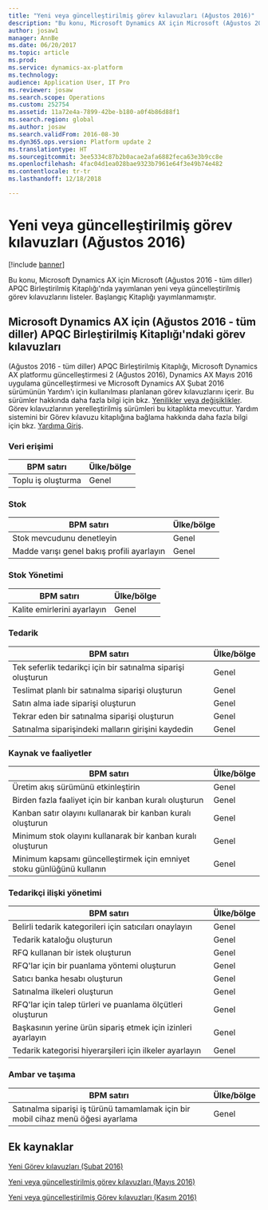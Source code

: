 ```yaml
---
title: "Yeni veya güncelleştirilmiş görev kılavuzları (Ağustos 2016)"
description: "Bu konu, Microsoft Dynamics AX için Microsoft (Ağustos 2016 - tüm diller) APQC Birleştirilmiş Kitaplığı'nda yayımlanan yeni veya güncelleştirilmiş görev kılavuzlarını listeler. Başlangıç Kitaplığı yayımlanmamıştır."
author: josaw1
manager: AnnBe
ms.date: 06/20/2017
ms.topic: article
ms.prod: 
ms.service: dynamics-ax-platform
ms.technology: 
audience: Application User, IT Pro
ms.reviewer: josaw
ms.search.scope: Operations
ms.custom: 252754
ms.assetid: 11a72e4a-7899-42be-b180-a0f4b86d88f1
ms.search.region: global
ms.author: josaw
ms.search.validFrom: 2016-08-30
ms.dyn365.ops.version: Platform update 2
ms.translationtype: HT
ms.sourcegitcommit: 3ee5334c87b2b0acae2afa6882feca63e3b9cc8e
ms.openlocfilehash: 4fac04d1ea028bae9323b7961e64f3e49b74e482
ms.contentlocale: tr-tr
ms.lasthandoff: 12/18/2018

---
```


# <a name="new-or-updated-task-guides-august-2016"></a>Yeni veya güncelleştirilmiş görev kılavuzları (Ağustos 2016)

[!include [banner](../includes/banner.md)]

Bu konu, Microsoft Dynamics AX için Microsoft (Ağustos 2016 - tüm diller) APQC Birleştirilmiş Kitaplığı'nda yayımlanan yeni veya güncelleştirilmiş görev kılavuzlarını listeler. Başlangıç Kitaplığı yayımlanmamıştır.

## <a name="task-guides-in-the-august-2016---all-languages-apqc-unified-library-for-microsoft-dynamics-ax"></a>Microsoft Dynamics AX için (Ağustos 2016 - tüm diller) APQC Birleştirilmiş Kitaplığı'ndaki görev kılavuzları

(Ağustos 2016 - tüm diller) APQC Birleştirilmiş Kitaplığı, Microsoft Dynamics AX platformu güncelleştirmesi 2 (Ağustos 2016), Dynamics AX Mayıs 2016 uygulama güncelleştirmesi ve Microsoft Dynamics AX Şubat 2016 sürümünün Yardım'ı için kullanılması planlanan görev kılavuzlarını içerir. Bu sürümler hakkında daha fazla bilgi için bkz. [Yenilikler veya değişiklikler](whats-new-changed.md). Görev kılavuzlarının yerelleştirilmiş sürümleri bu kitaplıkta mevcuttur. Yardım sistemini bir Görev kılavuzu kitaplığına bağlama hakkında daha fazla bilgi için bkz. [Yardıma Giriş](help-overview.md).

### <a name="data-access"></a>Veri erişimi

| BPM satırı           | Ülke/bölge |
|--------------------|----------------|
| Toplu iş oluşturma | Genel         |

### <a name="inventory"></a>Stok

| BPM satırı                                | Ülke/bölge |
|-----------------------------------------|----------------|
| Stok mevcudunu denetleyin         | Genel         |
| Madde varışı genel bakış profili ayarlayın | Genel         |

### <a name="inventory-management"></a>Stok Yönetimi

| BPM satırı              | Ülke/bölge |
|-----------------------|----------------|
| Kalite emirlerini ayarlayın | Genel         |

### <a name="procurement"></a>Tedarik

| BPM satırı                                          | Ülke/bölge |
|---------------------------------------------------|----------------|
| Tek seferlik tedarikçi için bir satınalma siparişi oluşturun   | Genel         |
| Teslimat planlı bir satınalma siparişi oluşturun  | Genel         |
| Satın alma iade siparişi oluşturun                    | Genel         |
| Tekrar eden bir satınalma siparişi oluşturun                    | Genel         |
| Satınalma siparişindeki malların girişini kaydedin | Genel         |

### <a name="resource-and-activities"></a>Kaynak ve faaliyetler

| BPM satırı                                                | Ülke/bölge |
|---------------------------------------------------------|----------------|
| Üretim akış sürümünü etkinleştirin                      | Genel         |
| Birden fazla faaliyet için bir kanban kuralı oluşturun            | Genel         |
| Kanban satır olayını kullanarak bir kanban kuralı oluşturun          | Genel         |
| Minimum stok olayını kullanarak bir kanban kuralı oluşturun        | Genel         |
| Minimum kapsamı güncelleştirmek için emniyet stoku günlüğünü kullanın | Genel         |

### <a name="supplier-relationship-management"></a>Tedarikçi ilişki yönetimi

| BPM satırı                                                           | Ülke/bölge |
|--------------------------------------------------------------------|----------------|
| Belirli tedarik kategorileri için satıcıları onaylayın                | Genel         |
| Tedarik kataloğu oluşturun                                       | Genel         |
| RFQ kullanan bir istek oluşturun                              | Genel         |
| RFQ'lar için bir puanlama yöntemi oluşturun                                   | Genel         |
| Satıcı banka hesabı oluşturun                                       | Genel         |
| Satınalma ilkeleri oluşturun                                         | Genel         |
| RFQ'lar için talep türleri ve puanlama ölçütleri oluşturun            | Genel         |
| Başkasının yerine ürün sipariş etmek için izinleri ayarlayın | Genel         |
| Tedarik kategorisi hiyerarşileri için ilkeler ayarlayın               | Genel         |

### <a name="warehouse-and-transportation"></a>Ambar ve taşıma

| BPM satırı                                                                    | Ülke/bölge |
|-----------------------------------------------------------------------------|----------------|
| Satınalma siparişi iş türünü tamamlamak için bir mobil cihaz menü öğesi ayarlama | Genel         |

## <a name="additional-resources"></a>Ek kaynaklar

[Yeni Görev kılavuzları (Şubat 2016)](new-task-guides-available-february-2016.md)

[Yeni veya güncelleştirilmiş görev kılavuzları (Mayıs 2016)](new-updated-task-guides-available-may-2016.md)

[Yeni veya güncelleştirilmiş Görev kılavuzları (Kasım 2016)](new-task-guides-november-2016.md)

